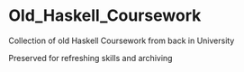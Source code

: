 # Old_Haskell_Coursework

Collection of old Haskell Coursework from back in University

Preserved for refreshing skills and archiving
